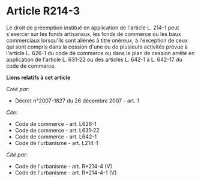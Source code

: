 # Article R214-3

Le droit de préemption institué en application de l'article L. 214-1 peut s'exercer sur les fonds artisanaux, les fonds de
commerce ou les baux commerciaux lorsqu'ils sont aliénés à titre onéreux, à l'exception de ceux qui sont compris dans la
cession d'une ou de plusieurs activités prévue à l'article L. 626-1 du code de commerce ou dans le plan de cession arrêté en
application de l'article L. 631-22 ou des articles L. 642-1 à L. 642-17 du code de commerce.

**Liens relatifs à cet article**

_Créé par_:

  - Décret n°2007-1827 du 26 décembre 2007 - art. 1

_Cite_:

  - Code de commerce - art. L626-1
  - Code de commerce - art. L631-22
  - Code de commerce - art. L642-1
  - Code de l'urbanisme - art. L214-1

_Cité par_:

  - Code de l'urbanisme - art. R*214-4 (V)
  - Code de l'urbanisme - art. R*214-4-1 (V)
